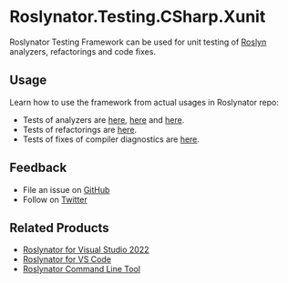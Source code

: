 # Roslynator.Testing.CSharp.Xunit

Roslynator Testing Framework can be used for unit testing of [Roslyn](https://github.com/dotnet/roslyn) analyzers, refactorings and code fixes.

## Usage

Learn how to use the framework from actual usages in Roslynator repo:

* Tests of analyzers are [here](https://github.com/josefpihrt/roslynator/tree/master/src/Tests/Analyzers.Tests), [here](https://github.com/josefpihrt/roslynator/tree/master/src/Tests/CodeAnalysis.Analyzers.Tests) and [here](https://github.com/josefpihrt/roslynator/tree/master/src/Tests/Formatting.Analyzers.Tests).
* Tests of refactorings are [here](https://github.com/josefpihrt/roslynator/tree/master/src/Tests/Refactorings.Tests).
* Tests of fixes of compiler diagnostics are [here](https://github.com/josefpihrt/roslynator/tree/master/src/Tests/CodeFixes.Tests).

## Feedback

* File an issue on [GitHub](https://github.com/josefpihrt/roslynator/issues/new)
* Follow on [Twitter](https://twitter.com/roslynator)

## Related Products

* [Roslynator for Visual Studio 2022](https://marketplace.visualstudio.com/items?itemName=josefpihrt.Roslynator2022)
* [Roslynator for VS Code](https://marketplace.visualstudio.com/items?itemName=josefpihrt-vscode.roslynator)
* [Roslynator Command Line Tool](https://www.nuget.org/packages/Roslynator.DotNet.Cli)
